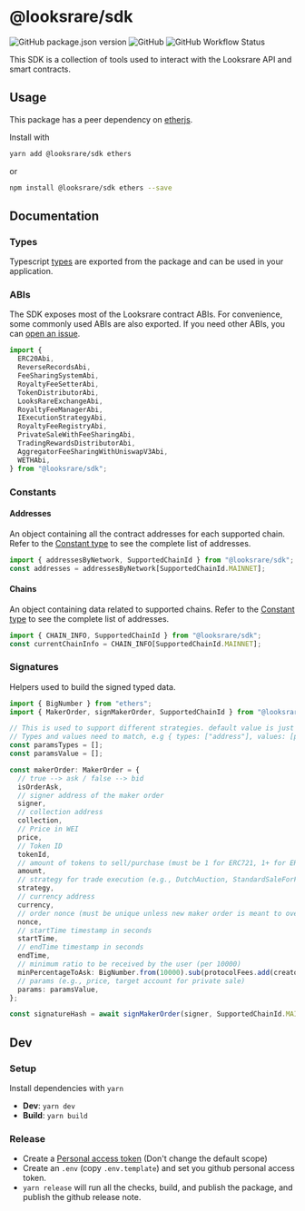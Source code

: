 # @looksrare/sdk

![GitHub package.json version](https://img.shields.io/github/package-json/v/LooksRare/looksrare-sdk) ![GitHub](https://img.shields.io/github/license/LooksRare/looksrare-sdk) ![GitHub Workflow Status](https://img.shields.io/github/workflow/status/LooksRare/looksrare-sdk/Build)

This SDK is a collection of tools used to interact with the Looksrare API and smart contracts.

## Usage

This package has a peer dependency on [etherjs](https://docs.ethers.io/v5/).

Install with

```bash
yarn add @looksrare/sdk ethers
```

or

```bash
npm install @looksrare/sdk ethers --save
```

## Documentation

### Types

Typescript [types](https://github.com/LooksRare/looksrare-sdk/tree/master/src/types) are exported from the package and can be used in your application.

### ABIs

The SDK exposes most of the Looksrare contract ABIs. For convenience, some commonly used ABIs are also exported.
If you need other ABIs, you can [open an issue](https://github.com/LooksRare/looksrare-sdk/issues/new?assignees=&labels=&template=feature_request.md&title=).

```ts
import {
  ERC20Abi,
  ReverseRecordsAbi,
  FeeSharingSystemAbi,
  RoyaltyFeeSetterAbi,
  TokenDistributorAbi,
  LooksRareExchangeAbi,
  RoyaltyFeeManagerAbi,
  IExecutionStrategyAbi,
  RoyaltyFeeRegistryAbi,
  PrivateSaleWithFeeSharingAbi,
  TradingRewardsDistributorAbi,
  AggregatorFeeSharingWithUniswapV3Abi,
  WETHAbi,
} from "@looksrare/sdk";
```

### Constants

#### Addresses

An object containing all the contract addresses for each supported chain. Refer to the [Constant type](https://github.com/LooksRare/looksrare-sdk/blob/master/src/types/constants.ts) to see the complete list of addresses.

```ts
import { addressesByNetwork, SupportedChainId } from "@looksrare/sdk";
const addresses = addressesByNetwork[SupportedChainId.MAINNET];
```

#### Chains

An object containing data related to supported chains. Refer to the [Constant type](https://github.com/LooksRare/looksrare-sdk/blob/master/src/types/constants.ts) to see the complete list of addresses.

```ts
import { CHAIN_INFO, SupportedChainId } from "@looksrare/sdk";
const currentChainInfo = CHAIN_INFO[SupportedChainId.MAINNET];
```

### Signatures

Helpers used to build the signed typed data.

```ts
import { BigNumber } from "ethers";
import { MakerOrder, signMakerOrder, SupportedChainId } from "@looksrare/sdk";

// This is used to support different strategies. default value is just and empty array
// Types and values need to match, e.g { types: ["address"], values: [privateBuyer] } for a private sale
const paramsTypes = [];
const paramsValue = [];

const makerOrder: MakerOrder = {
  // true --> ask / false --> bid
  isOrderAsk,
  // signer address of the maker order
  signer,
  // collection address
  collection,
  // Price in WEI
  price,
  // Token ID
  tokenId,
  // amount of tokens to sell/purchase (must be 1 for ERC721, 1+ for ERC1155)
  amount,
  // strategy for trade execution (e.g., DutchAuction, StandardSaleForFixedPrice), see addresses in the SDK
  strategy,
  // currency address
  currency,
  // order nonce (must be unique unless new maker order is meant to override existing one e.g., lower ask price)
  nonce,
  // startTime timestamp in seconds
  startTime,
  // endTime timestamp in seconds
  endTime,
  // minimum ratio to be received by the user (per 10000)
  minPercentageToAsk: BigNumber.from(10000).sub(protocolFees.add(creatorFees)).toNumber(),
  // params (e.g., price, target account for private sale)
  params: paramsValue,
};

const signatureHash = await signMakerOrder(signer, SupportedChainId.MAINNET, makerOrder, paramsTypes);
```

## Dev

### Setup

Install dependencies with `yarn`

- **Dev**: `yarn dev`
- **Build**: `yarn build`

### Release

- Create a [Personal access token](https://github.com/settings/tokens/new?scopes=repo&description=release-it) (Don't change the default scope)
- Create an `.env` (copy `.env.template`) and set you github personal access token.
- `yarn release` will run all the checks, build, and publish the package, and publish the github release note.
